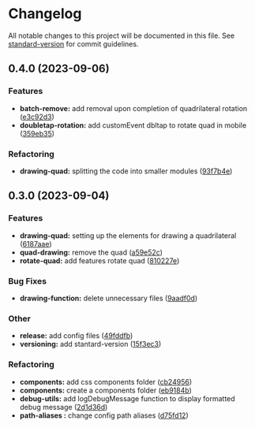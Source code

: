 # Changelog

All notable changes to this project will be documented in this file. See [standard-version](https://github.com/conventional-changelog/standard-version) for commit guidelines.

## 0.4.0 (2023-09-06)


### Features

* **batch-remove:** add removal upon completion of quadrilateral rotation ([e3c92d3](https://github.com/ymtech-labs/squares-manipulation/commit/e3c92d303cec921e4f4103de758e6fe24fe2a20c))
* **doubletap-rotation:** add customEvent dbltap to rotate quad in mobile ([359eb35](https://github.com/ymtech-labs/squares-manipulation/commit/359eb357e6f487d156b1901248829fde520be9b8))

### Refactoring

* **drawing-quad:** splitting the code into smaller modules ([93f7b4e](https://github.com/ymtech-labs/squares-manipulation/commit/93f7b4e4aa606a46d3f0edca9b103ae9d8bd293d))

## 0.3.0 (2023-09-04)


### Features

* **drawing-quad:** setting up the elements for drawing a quadrilateral ([6187aae](https://github.com/ymtech-labs/squares-manipulation/commit/6187aaef3f85026770105c17331df6281b677c3d))
* **quad-drawing:** remove the quad ([a59e52c](https://github.com/ymtech-labs/squares-manipulation/commit/a59e52c12cf0305ef28912c6364ed48329851d1c))
* **rotate-quad:** add features rotate quad ([810227e](https://github.com/ymtech-labs/squares-manipulation/commit/810227e4684bc380d553002cdb9455a1fe5cad4c))


### Bug Fixes

* **drawing-function:** delete unnecessary files ([9aadf0d](https://github.com/ymtech-labs/squares-manipulation/commit/9aadf0d3326854109768fed732538e7ffd51471b))


### Other

* **release:** add config files ([49fddfb](https://github.com/ymtech-labs/squares-manipulation/commit/49fddfb661ae4c0d4b281f5959c9bb13ba959a97))
* **versioning:** add stantard-version ([15f3ec3](https://github.com/ymtech-labs/squares-manipulation/commit/15f3ec391eaa93765d1d2c5f043103e9bdafbf10))


### Refactoring

* **components:** add css components folder ([cb24956](https://github.com/ymtech-labs/squares-manipulation/commit/cb24956ea3ce7a258a4d86f9d4fdee810b7dbac1))
* **components:** create a components folder ([eb9184b](https://github.com/ymtech-labs/squares-manipulation/commit/eb9184bd1b9f87e05bc16a1373d3a89c08b13da4))
* **debug-utils:** add logDebugMessage function to display formatted debug message ([2d1d36d](https://github.com/ymtech-labs/squares-manipulation/commit/2d1d36dd94cc214616cf44f4a3bff1f7bb3f1cfc))
* **path-aliases :** change config path aliases ([d75fd12](https://github.com/ymtech-labs/squares-manipulation/commit/d75fd122d14dbd20bc43c0cffacc4d4dbdd4b96e))

